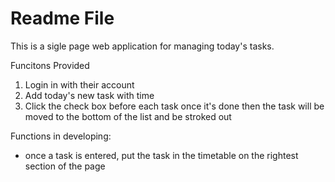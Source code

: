  # Readme File 

 This is a sigle page web application for managing today's tasks.

 Funcitons Provided
 1. Login in with their account 
 2. Add today's new task with time 
 3. Click the check box before each task once it's done then the task will be moved to the bottom of the list and be stroked out


 Functions in developing:
 - once a task is entered, put the task in the timetable on the rightest section of the page